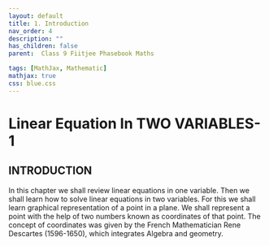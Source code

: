 ```yaml
---
layout: default
title: 1. Introduction
nav_order: 4
description: ""
has_children: false
parent:  Class 9 Fiitjee Phasebook Maths

tags: [MathJax, Mathematic]
mathjax: true
css: blue.css
---
```

<style>
.heading1 {
    color: red;
    font-weight:700;
    font-size: 35px;
}
.heading2 {
    color: blue;
    font-weight:700;
    font-size: 30px;
}
</style>

# Linear Equation In TWO VARIABLES-1 

## INTRODUCTION  

In this chapter we shall review linear equations in one variable. Then we shall learn how to solve linear equations in two variables. For this we shall learn graphical representation of a point in a plane. We shall represent a point with the help of two numbers known as coordinates of that point. The concept of coordinates was given by the French Mathematician Rene Descartes (1596-1650), which integrates Algebra and geometry.
